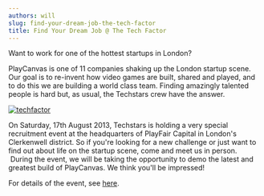 ```yaml
---
authors: will
slug: find-your-dream-job-the-tech-factor
title: Find Your Dream Job @ The Tech Factor
---
```


Want to work for one of the hottest startups in London?

PlayCanvas is one of 11 companies shaking up the London startup scene. Our goal is to re-invent how video games are built, shared and played, and to do this we are building a world class team. Finding amazingly talented people is hard but, as usual, the Techstars crew have the answer.

<!-- truncate -->

[![techfactor](/img/techfactor.jpg)](/img/techfactor.jpg)

On Saturday, 17th August 2013, Techstars is holding a very special recruitment event at the headquarters of PlayFair Capital in London's Clerkenwell district. So if you're looking for a new challenge or just want to find out about life on the startup scene, come and meet us in person.  During the event, we will be taking the opportunity to demo the latest and greatest build of PlayCanvas. We think you'll be impressed!

For details of the event, see [here](http://techfactor.splashthat.com/).
